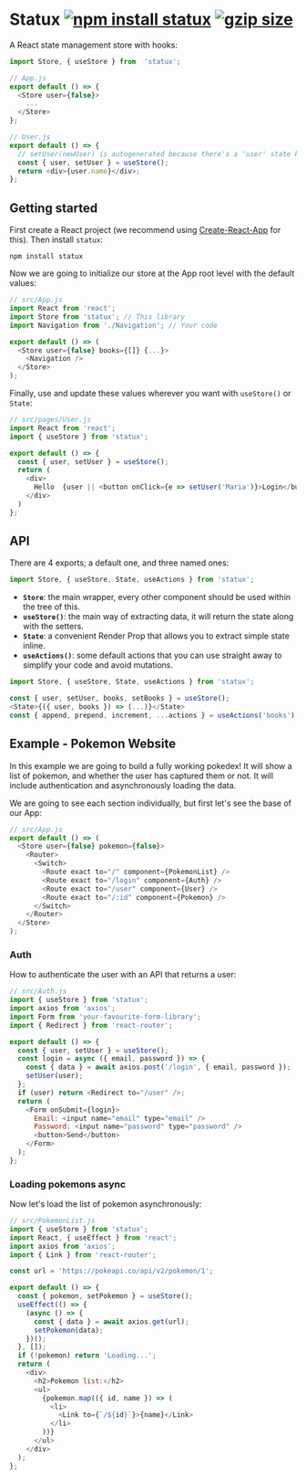 # Statux [![npm install statux](https://img.shields.io/badge/npm%20install-statux-blue.svg)](https://www.npmjs.com/package/statux) [![gzip size](https://img.badgesize.io/franciscop/statux/master/index.min.js.svg?compression=gzip)](https://github.com/franciscop/statux/blob/master/index.min.js)

A React state management store with hooks:

```js
import Store, { useStore } from  'statux';

// App.js
export default () => {
  <Store user={false}>
    ...
  </Store>
};

// User.js
export default () => {
  // setUser(newUser) is autogenerated because there's a 'user' state key
  const { user, setUser } = useStore();
  return <div>{user.name}</div>;
};
```

## Getting started

First create a React project (we recommend using [Create-React-App](https://github.com/facebook/create-react-app) for this). Then install `statux`:

```
npm install statux
```

Now we are going to initialize our store at the App root level with the default values:

```js
// src/App.js
import React from 'react';
import Store from 'statux'; // This library
import Navigation from './Navigation'; // Your code

export default () => (
  <Store user={false} books={[]} {...}>
    <Navigation />
  </Store>
);
```

Finally, use and update these values wherever you want with `useStore()` or `State`:

```js
// src/pages/User.js
import React from 'react';
import { useStore } from 'statux';

export default () => {
  const { user, setUser } = useStore();
  return (
    <div>
      Hello  {user || <button onClick={e => setUser('Maria')}>Login</button>}
    </div>
  )
};
```


## API

There are 4 exports; a default one, and three named ones:

```js
import Store, { useStore, State, useActions } from 'statux';
```

- **`Store`**: the main wrapper, every other component should be used within the tree of this.
- **`useStore()`**: the main way of extracting data, it will return the state along with the setters.
- **`State`**: a convenient Render Prop that allows you to extract simple state inline.
- **`useActions()`**: some default actions that you can use straight away to simplify your code and avoid mutations.

```js
import Store, { useStore, State, useActions } from 'statux';

const { user, setUser, books, setBooks } = useStore();
<State>{({ user, books }) => (...)}</State>
const { append, prepend, increment, ...actions } = useActions('books');
```


## Example - Pokemon Website

In this example we are going to build a fully working pokedex! It will show a list of pokemon, and whether the user has captured them or not. It will include authentication and asynchronously loading the data.

We are going to see each section individually, but first let's see the base of our App:

```js
// src/App.js
export default () => (
  <Store user={false} pokemon={false}>
    <Router>
      <Switch>
        <Route exact to="/" component={PokemonList} />
        <Route exact to="/login" component={Auth} />
        <Route exact to="/user" component={User} />
        <Route exact to="/:id" component={Pokemon} />
      </Switch>
    </Router>
  </Store>
);
```

### Auth

How to authenticate the user with an API that returns a user:

```js
// src/Auth.js
import { useStore } from 'statux';
import axios from 'axios';
import Form from 'your-favourite-form-library';
import { Redirect } from 'react-router';

export default () => {
  const { user, setUser } = useStore();
  const login = async ({ email, password }) => {
    const { data } = await axios.post('/login', { email, password });
    setUser(user);
  };
  if (user) return <Redirect to="/user" />;
  return (
    <Form onSubmit={login}>
      Email: <input name="email" type="email" />
      Password: <input name="password" type="password" />
      <button>Send</button>
    </Form>
  );
};
```


### Loading pokemons async

Now let's load the list of pokemon asynchronously:

```js
// src/PokemonList.js
import { useStore } from 'statux';
import React, { useEffect } from 'react';
import axios from 'axios';
import { Link } from 'react-router';

const url = 'https://pokeapi.co/api/v2/pokemon/1';

export default () => {
  const { pokemon, setPokemon } = useStore();
  useEffect(() => {
    (async () => {
      const { data } = await axios.get(url);
      setPokemon(data);
    })();
  }, []);
  if (!pokemon) return 'Loading...';
  return (
    <div>
      <h2>Pokemon list:</h2>
      <ul>
        {pokemon.map(({ id, name }) => (
          <li>
            <Link to={`/${id}`}>{name}</Link>
          </li>
        ))}
      </ul>
    </div>
  );
};
```
